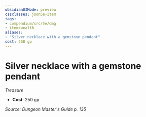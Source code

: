 ```yaml
---
obsidianUIMode: preview
cssclasses: json5e-item
tags:
- compendium/src/5e/dmg
- item/wealth
aliases: 
- "Silver necklace with a gemstone pendant"
cost: 250 gp
---
```

# Silver necklace with a gemstone pendant
*Treasure*  

- **Cost**: 250 gp

*Source: Dungeon Master's Guide p. 135*